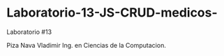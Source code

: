 # Laboratorio-13-JS-CRUD-medicos-

Laboratorio #13

Piza Nava Vladimir Ing. en Ciencias de la Computacion. 
